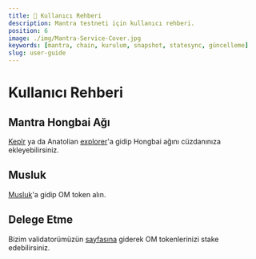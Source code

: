```yaml
---
title: 👤 Kullanıcı Rehberi
description: Mantra testneti için kullanıcı rehberi.
position: 6
image: ./img/Mantra-Service-Cover.jpg
keywords: [mantra, chain, kurulum, snapshot, statesync, güncelleme]
slug: user-guide
---
```


# Kullanıcı Rehberi


## Mantra Hongbai Ağı
[Keplr](https://chains.keplr.app) ya da Anatolian [explorer](https://cosmos-testnet.anatolianteam.com/wallet/suggest)'a gidip Hongbai ağını cüzdanınıza ekleyebilirsiniz.

## Musluk

[Musluk](https://faucet.hongbai.mantrachain.io/)'a gidip OM token alın.

## Delege Etme

Bizim validatorümüzün [sayfasına](https://cosmos-testnet.anatolianteam.com/Mantra/staking/mantravaloper10h68k03qdtq67nlqp30tg77uhfrfjmcgqzu7js) giderek OM tokenlerinizi stake edebilirsiniz.

